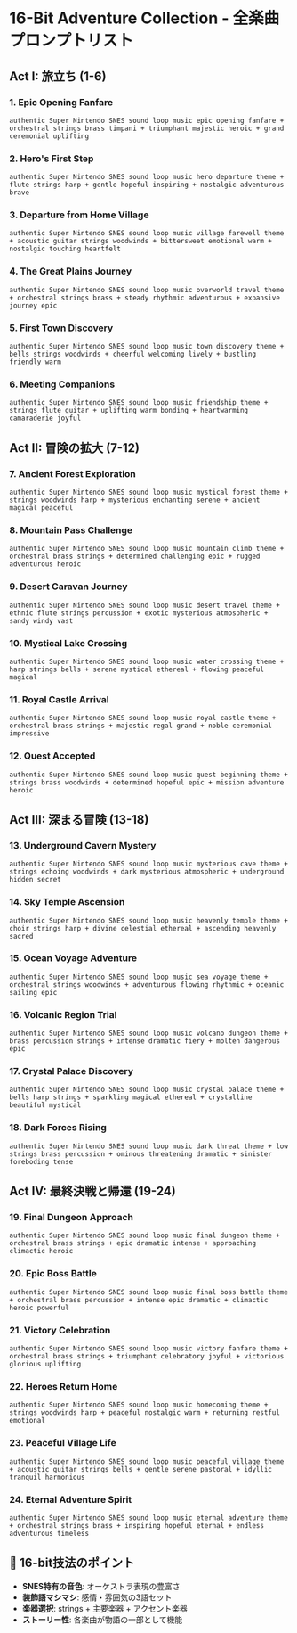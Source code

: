 # 16-Bit Adventure Collection - 全楽曲プロンプトリスト

## Act I: 旅立ち (1-6)

### 1. Epic Opening Fanfare
```
authentic Super Nintendo SNES sound loop music epic opening fanfare + orchestral strings brass timpani + triumphant majestic heroic + grand ceremonial uplifting
```

### 2. Hero's First Step
```
authentic Super Nintendo SNES sound loop music hero departure theme + flute strings harp + gentle hopeful inspiring + nostalgic adventurous brave
```

### 3. Departure from Home Village
```
authentic Super Nintendo SNES sound loop music village farewell theme + acoustic guitar strings woodwinds + bittersweet emotional warm + nostalgic touching heartfelt
```

### 4. The Great Plains Journey
```
authentic Super Nintendo SNES sound loop music overworld travel theme + orchestral strings brass + steady rhythmic adventurous + expansive journey epic
```

### 5. First Town Discovery
```
authentic Super Nintendo SNES sound loop music town discovery theme + bells strings woodwinds + cheerful welcoming lively + bustling friendly warm
```

### 6. Meeting Companions
```
authentic Super Nintendo SNES sound loop music friendship theme + strings flute guitar + uplifting warm bonding + heartwarming camaraderie joyful
```

## Act II: 冒険の拡大 (7-12)

### 7. Ancient Forest Exploration
```
authentic Super Nintendo SNES sound loop music mystical forest theme + strings woodwinds harp + mysterious enchanting serene + ancient magical peaceful
```

### 8. Mountain Pass Challenge
```
authentic Super Nintendo SNES sound loop music mountain climb theme + orchestral brass strings + determined challenging epic + rugged adventurous heroic
```

### 9. Desert Caravan Journey
```
authentic Super Nintendo SNES sound loop music desert travel theme + ethnic flute strings percussion + exotic mysterious atmospheric + sandy windy vast
```

### 10. Mystical Lake Crossing
```
authentic Super Nintendo SNES sound loop music water crossing theme + harp strings bells + serene mystical ethereal + flowing peaceful magical
```

### 11. Royal Castle Arrival
```
authentic Super Nintendo SNES sound loop music royal castle theme + orchestral brass strings + majestic regal grand + noble ceremonial impressive
```

### 12. Quest Accepted
```
authentic Super Nintendo SNES sound loop music quest beginning theme + strings brass woodwinds + determined hopeful epic + mission adventure heroic
```

## Act III: 深まる冒険 (13-18)

### 13. Underground Cavern Mystery
```
authentic Super Nintendo SNES sound loop music mysterious cave theme + strings echoing woodwinds + dark mysterious atmospheric + underground hidden secret
```

### 14. Sky Temple Ascension
```
authentic Super Nintendo SNES sound loop music heavenly temple theme + choir strings harp + divine celestial ethereal + ascending heavenly sacred
```

### 15. Ocean Voyage Adventure
```
authentic Super Nintendo SNES sound loop music sea voyage theme + orchestral strings woodwinds + adventurous flowing rhythmic + oceanic sailing epic
```

### 16. Volcanic Region Trial
```
authentic Super Nintendo SNES sound loop music volcano dungeon theme + brass percussion strings + intense dramatic fiery + molten dangerous epic
```

### 17. Crystal Palace Discovery
```
authentic Super Nintendo SNES sound loop music crystal palace theme + bells harp strings + sparkling magical ethereal + crystalline beautiful mystical
```

### 18. Dark Forces Rising
```
authentic Super Nintendo SNES sound loop music dark threat theme + low strings brass percussion + ominous threatening dramatic + sinister foreboding tense
```

## Act IV: 最終決戦と帰還 (19-24)

### 19. Final Dungeon Approach
```
authentic Super Nintendo SNES sound loop music final dungeon theme + orchestral brass strings + epic dramatic intense + approaching climactic heroic
```

### 20. Epic Boss Battle
```
authentic Super Nintendo SNES sound loop music final boss battle theme + orchestral brass percussion + intense epic dramatic + climactic heroic powerful
```

### 21. Victory Celebration
```
authentic Super Nintendo SNES sound loop music victory fanfare theme + orchestral brass strings + triumphant celebratory joyful + victorious glorious uplifting
```

### 22. Heroes Return Home
```
authentic Super Nintendo SNES sound loop music homecoming theme + strings woodwinds harp + peaceful nostalgic warm + returning restful emotional
```

### 23. Peaceful Village Life
```
authentic Super Nintendo SNES sound loop music peaceful village theme + acoustic guitar strings bells + gentle serene pastoral + idyllic tranquil harmonious
```

### 24. Eternal Adventure Spirit
```
authentic Super Nintendo SNES sound loop music eternal adventure theme + orchestral strings brass + inspiring hopeful eternal + endless adventurous timeless
```

## 🎼 16-bit技法のポイント
- **SNES特有の音色**: オーケストラ表現の豊富さ
- **装飾語マシマシ**: 感情・雰囲気の3語セット
- **楽器選択**: strings + 主要楽器 + アクセント楽器
- **ストーリー性**: 各楽曲が物語の一部として機能